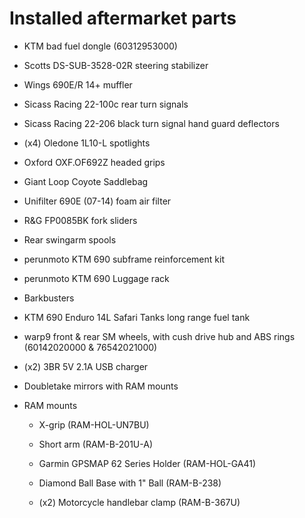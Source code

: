 # Installed aftermarket parts

* KTM bad fuel dongle (60312953000)

* Scotts DS-SUB-3528-02R steering stabilizer

* Wings 690E/R 14+ muffler

* Sicass Racing 22-100c rear turn signals

* Sicass Racing 22-206 black turn signal hand guard deflectors

* (x4) Oledone 1L10-L spotlights

* Oxford OXF.OF692Z headed grips

* Giant Loop Coyote Saddlebag

* Unifilter 690E (07-14) foam air filter

* R&G FP0085BK fork sliders

* Rear swingarm spools

* perunmoto KTM 690 subframe reinforcement kit

* perunmoto KTM 690 Luggage rack

* Barkbusters

* KTM 690 Enduro 14L Safari Tanks long range fuel tank

* warp9 front & rear SM wheels, with cush drive hub and ABS rings (60142020000 & 76542021000)

* (x2) 3BR 5V 2.1A USB charger

* Doubletake mirrors with RAM mounts

* RAM mounts

  * X-grip (RAM-HOL-UN7BU)

  * Short arm (RAM-B-201U-A)

  * Garmin GPSMAP 62 Series Holder (RAM-HOL-GA41)

  * Diamond Ball Base with 1" Ball (RAM-B-238)

  * (x2) Motorcycle handlebar clamp (RAM-B-367U)
